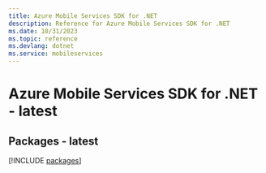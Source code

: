 ```yaml
---
title: Azure Mobile Services SDK for .NET
description: Reference for Azure Mobile Services SDK for .NET
ms.date: 10/31/2023
ms.topic: reference
ms.devlang: dotnet
ms.service: mobileservices
---
```

# Azure Mobile Services SDK for .NET - latest
## Packages - latest
[!INCLUDE [packages](mobile-services-index.md)]